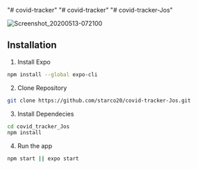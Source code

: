 "# covid-tracker" 
"# covid-tracker" 
"# covid-tracker-Jos" 

![Screenshot_20200513-072100](https://user-images.githubusercontent.com/63180549/81755509-90747c80-94eb-11ea-87a0-19d6c67c92b9.png)

## Installation
1. Install Expo
```bash
npm install --global expo-cli
```
2. Clone Repository
```bash
git clone https://github.com/starco20/covid-tracker-Jos.git
```

3. Install Dependecies
```bash
cd covid_tracker_Jos
npm install
```
4. Run the app
```bash
npm start || expo start
```
